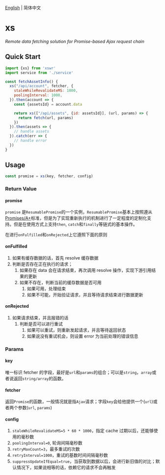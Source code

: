 [English](./xs.md) | 简体中文

# xs

_Remote data fetching solution for Promise-based Ajax request chain_

## Quick Start

```js
import {xs} from 'xswr'
import service from './service'

const fetchAssetInfo() {
  xs("/api/account", fetcher, {
    staleWhileRevalidateMS: 1000,
    poolingInterval: 1000,
  }).then(account => {
    const {assetsId} = account.data

    return xs(["/api/assets", {id: assetsId}], (url, params) => {
      return fetch(url, params)
    })
  }).then(assets => {
    // handle assets
  }).catch(err => {
    // handle error
  })
}
```

## Usage

```js
const promise = xs(key, fetcher, config)
```

### Return Value

#### promise

`promise` 是`ResumablePromise`的一个实例，`ResumablePromise`基本上按照遵从[Promises/A+](https://github.com/promises-aplus/promises-spec)标准，但是为了实现重新执行的机制进行了一定程度的定制化支持。但是在使用方式上支持`then`, `catch`和`finally`等链式的基本操作。

在进行`onFulfilled`和`onRejected`上它遵照下面的原则

#### onFulfilled

1. 如果有缓存数据的话，首先 resolve 缓存数据
2. 判断是否存在正在执行的请求；
   1. 如果存在 data 会在请求结束，再次调用 resolve 操作，实现下游引用结果的更新
   2. 如果不存在，判断当前的缓存数据是否可用
      1. 如果可用，处理结束
      2. 如果不可能，开始验证请求，并且等待请求结束进行数据更新

#### onRejected

1. 如果请求结束，并且报错的话
   1. 判断是否可以进行重试
      1. 如果可以重试，则重新发起请求，并且等待返回状态
      2. 如果说没有重试机会，则设置 error 为当前处理的错误信息

### Params

#### key

唯一标识 fetcher 的字段，最好是`url`和`params`的组合；可以是`string`，`array`或者说返回`string/array`的函数。

#### fetcher

返回`Promise`的函数，一般情况就是指`Ajax`请求；字段`key`会给他提供一个(`url`)或者两个参数(`url`, `params`)

#### config

1. `staleWhileRevalidateMS=5 * 60 * 1000`，指定 cache 过期以后，还能够使用的毫秒数
2. `poolingInterval=0`, 轮询间隔毫秒数
3. `retryMaxCount=3`，最多重试的次数
4. `retryInterval=1000`，重试的基数时间间隔毫秒数
5. `suppressUpdateIfEqual=true`，当获取到数据以后，会进行新旧值的对比；默认情况下，如果说相等的话，依赖它的请求不会再触发

